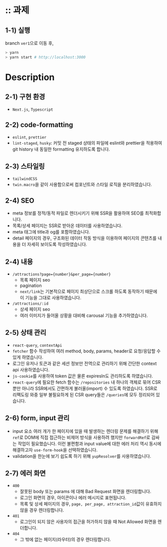 # :: 과제

## 1-1) 실행

branch `ver1`으로 이동 후,

```bash
> yarn
> yarn start # http://localhost:3000
```

# Description

## 2-1) 구현 환경

- `Next.js`, `Typescript`

## 2-2) code-formatting

- `eslint`, `prettier`
- `lint-staged`, `husky`: 커밋 전 staged 상태의 파일에 eslint와 prettier을 적용하여 git history 내 동일한 formatting 유지하도록 합니다.

## 2-3) 스타일링

- `tailwindCSS`
- `twin.macro`을 같이 사용함으로써 컴포넌트와 스타일 로직을 분리하였습니다.

## 2-4) SEO

- meta 정보를 정적/동적 파일로 렌더시키기 위해 SSR을 활용하여 SEO를 최적화합니다.
- 목록/상세 페이지는 SSR로 받아온 데이터를 사용하였습니다.
- meta 태그에 title과 og를 포함하였습니다.
- detail 페이지의 경우, 구조화된 데이터 작동 방식을 이용하여 페이지의 콘텐츠를 내용을 더 자세히 보이도록 작성하였습니다.

## 2-4) 내용

- `/attractions?page={number}&per_page={number}`
  - 목록 페이지 seo
  - pagination
  - `next/link`는 기본적으로 페이지 최상단으로 스크롤 하도록 동작하기 때문에 이 기능을 그대로 사용하였습니다.
- `/attractions/:id`
  - 상세 페이지 seo
  - 여러 이미지가 들어올 상황을 대비해 carousal 기능을 추가하였습니다.

## 2-5) 상태 관리

- `react-query`, `contextApi`
- `fetcher` 함수 작성하여 여러 method, body, params, header로 요청/응답할 수 있게 하였습니다.
- 로그인 유저나 토큰과 같은 세션 정보만 전역으로 관리하기 위해 간단한 context api 사용하였습니다.
- `js-cookie`를 사용하여 token 값은 물론 expiresIn도 관리하도록 하였습니다.
- `react-query`에 필요한 fetch 함수는 `/repositories` 내 하나의 객체로 묶어 CSR 뿐만 아니라 SSR에서도 간편하게 불러올(import) 수 있도록 하였습니다. SSR로 리팩도링 와중 일부 불필요하게 된 CSR query들은 `/queries`에 모두 정리되어 있습니다.

## 2-6) form, input 관리

- input 요소 여러 개가 한 페이지에 있을 때 발생하는 렌더링 문제를 해결하기 위해 `ref`로 DOM에 직접 접근하는 비제어 방식을 사용하려 했지만 `forwardRef`로 감싸는 작업이 필요했습니다. 이런 불편함과 input value에 대한 에러 처리 역시 동시에 해결하고자 `use-form-hook`을 선택하였습니다.
- validation을 한눈에 보기 쉽도록 하기 위해 `yupResolver`를 사용하였습니다.

## 2-7) 에러 화면

- `400`
  - 잘못된 body 또는 params 에 대해 Bad Request 화면을 렌더링합니다.
  - 로그인 화면의 경우, 아이콘이나 에러 메시지로 표현됩니다.
  - 목록 및 상세 페이지의 경우, `page, per_page, attraction_id`값이 유효하지 않을 경우 렌더링합니다.
- `401`
  - 로그인이 되지 않은 사용자의 접근을 허가하지 않을 때 Not Allowed 화면을 렌더합니다.
- `404`
  - 그 밖에 없는 페이지(라우터)의 경우 렌더링합니다.

